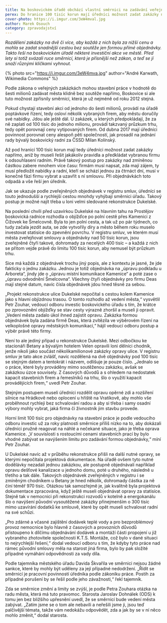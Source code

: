 ```yaml
---
title: Na boskovickém úřadě obchází vlastní směrnici na zadávání veřejných zakázek
perex: Do hranice 100 tisíc korun mají úředníci možnost zadat zakázky napřímo, aniž by museli řešit jakákoliv pravidla a předkládat vybranou firmu k odsouhlasení radním.
cover-photo: https://i.imgur.com/3eW4mval.jpg
author: Marek Osouch
category: zpravodajství
---
```


*Rozdělení zakázky na dvě či více, aby každá z nich byla za nižší cenu a mohla se zadat snadnější cestou bez soutěže jen formou přímé objednávky. Takto řeší na boskovickém úřadě některé investiční akce ve městě. Před lety si totiž svázali ruce směrnicí, která je přísnější než zákon, a teď se jí snaží různými kličkami vyhnout.*

{% photo src="https://i.imgur.com/3eW4mva.jpg" author="André Karwath, Wikimedia Commons" %}

Podle zákona o veřejných zakázkách mohou stavební práce v hodnotě do šesti milionů zadávat města klidně bez soutěže napřímo, Boskovice si ale tuto možnost zpřísnily směrnicí, která je už nejméně od roku 2012 stejná.

Pokud chystají stavební akci od jednoho do šesti milionů, provádí na úřadě poptávkové řízení, tedy osloví několik vybraných firem, aby městu doručily své nabídky. Jdou ale ještě dál. U zakázek, u kterých předpokládají, že za ně zaplatí od 100 tisíc do jednoho milionu, provádí takzvaný průzkum trhu, tedy opět porovnají ceny vytipovaných firem. Od dubna 2017 mají úředníci povinnost porovnat ceny alespoň pěti společností, jak prosadil na jednání rady bývalý boskovický radní za ČSSD Milan Kolínský.

Až pod hranicí 100 tisíc korun mají tedy úředníci možnost zadat zakázky napřímo, aniž by museli řešit jakákoliv pravidla a předkládat vybranou firmu k odsouhlasení radním. Právě takový postup pro zakázky nad zmíněnou částkou zabere mnohem více času: firmám musí napsat, zda mají zájem, ty musí předložit nabídky a radní, kteří se schází jednou za čtrnáct dní, musí v konečné fázi firmu vybrat a uzavřít s ní smlouvu. Při objednávkách toto odpadá a vše řeší jen úředník.

Jak se ukazuje podle zveřejněných objednávek v registru smluv, úředníci se touto jednodušší a rychlejší cestou mnohdy vyhýbají směrnici úřadu. Takový postup je možné najít třeba u loni velmi sledované rekonstrukce Dukelské.

Na poslední chvíli před uzavírkou Dukelské na hlavním tahu na Prostějov boskovická radnice rozhodla o objížďce po polní cestě přes Kamenici z Čížovek ke Šmelcovně. Byla to jen polní cesta, a tak už po pár týdnech, co tudy začala jezdit auta, se zde vytvořily díry a město během roku muselo investovat statisíce do zpevnění povrchu. V registru smluv, ve kterém musí města zveřejňovat smlouvy a objednávky nad 50 tisíc korun, jsou zveřejněné čtyři takové, dohromady za necelých 400 tisíc – a každá z nich se přitom vejde právě do limitu 100 tisíc korun, aby nemusel být průzkum trhu.

Sice má každá z objednávek trochu jiný popis, ale z kontextu je jasné, že jde fakticky o jednu zakázku. Jednou je totiž objednávka na „úpravu podkladu u Arboreta“, jindy jde o „úpravu místní komunikace Kamenice“ a poté zase o „úpravu odvodnění Šmelcovna“. Všechny čtyři objednávky pro firmu Deas mají stejné datum, navíc čísla objednávek jdou hned těsně za sebou.

„Projekt rekonstrukce ulice Dukelské nepočítal s cestou kolem Kamenice jako s hlavní objízdnou trasou. O tomto rozhodlo až vedení města,“ vysvětlil Petr Zouhar, vedoucí odboru investic boskovického úřadu s tím, že krátce po zprovoznění objížďky se stav cesty výrazně zhoršil a museli ji opravit. „Vedení města zadalo úkol ihned zajistit opravu. Zakázka formou objednávek byla zadána firmě Deas, která zvítězila ve výběrovém řízení na velkoplošné opravy městských komunikací,“ hájil vedoucí odboru postup a výběr právě této firmy.

Není to ale jediný případ u rekonstrukce Dukelské. Mezi odbočkou ke stacionáři Betany a bývalým hotelem Velen opravili loni dělníci chodník, jenže nikoli jako součást několikamilionové zakázky opravy ulice. V registru smluv je tato akce zvlášť, navíc rozdělená na dvě objednávky pod 100 tisíc se stejným datem a tentokrát i názvem, odlišuje je pouze číslo. „Jednalo se o práce, které byly prováděny mimo soutěženou zakázku, avšak se zakázkou úzce souvisely. Z časových důvodů a s ohledem na nedostatek kapacit stavebních firem a řemeslníků na trhu, šlo o využití kapacit provádějících firem,“ uvedl Petr Zouhar.

Stejným postupem museli úředníci rozdělit opravu opěrné zdi a rozšíření silnice na Hrádkově nebo oplocení u hřiště na Vratíkově, aby mohlo vše proběhnout rychleji bez schvalování radou a aby si třeba i samy osadní výbory mohly vybrat, jaká firma či živnostník jim stavbu provede.

Horní limit 100 tisíc pro objednávky na stavební práce je podle vedoucího odboru investic už za roky platnosti směrnice příliš nízko na to, aby dokázali úředníci pružně reagovat na náhlé a nečekané situace, jako je třeba oprava Kamenice. „V souvislosti s rostoucími cenami stavebních prací by bylo vhodné zabývat se navýšením limitu pro zadávání formou objednávky,“ míní Petr Zouhar.

U Dukelské navíc až v průběhu rekonstrukce přišli na další nutné opravy, se kterými nepočítala projektová dokumentace. Na úřadě ovšem tyto nutné dodělávky nezadali jednou zakázkou, ale postupně objednávali například opravu dešťové kanalizace u jednoho domu, poté u druhého, následně u třetího a tak dále. Takových objednávek zveřejněných v registru i se zmíněným chodníkem u Betany je hned několik, dohromady částka za ně činí téměř 970 tisíc. Otázkou tak samozřejmě je, jak kvalitně byla projektová dokumentace zpracována, když ještě museli objednávat opravy za statisíce. Stejně tak v nemocnici při rekonstrukci rozvodů v kotelně a energokanálu šlo o navýšení původní vysoutěžené zakázky přinejmenším o 300 tisíc mimo uzavírání dodatků ke smlouvě, které by opět museli schvalovat radní na své schůzi.

„Pro zdárné a včasné zajištění dodávek teplé vody a pro bezproblémový provoz nemocnice bylo hlavně z časových a provozních důvodů přistoupeno k dílčímu objednávání dodávek a montáží části propojení u již vybraného zhotovitele společnosti K.T.S. Montáže, což bylo v dané situaci to nejrychlejší řešení,“ dodal vedoucí odboru s tím, že kdyby tyto práce nad rámec původní smlouvy měla na starost jiná firma, bylo by pak složité případné vymáhání odpovědnosti za vady díla.

Podle tajemníka městského úřadu Davida Škvařila ve směrnici nejsou žádné sankce, které by mohly být uděleny za její případné nedodržení. „Řídit se směrnicí je pracovní povinností úředníka podle zákoníku práce. Postih za případné porušení by se řešil podle jeho závažnosti,“ řekl tajemník.

Zda se směrnice změní a limity se zvýší, je podle Petra Zouhara otázka na radu města, která má tuto pravomoc. Starosta Jaroslav Dohnálek (ODS) k tomu jen bez bližšího upřesnění uvedl, že se směrnicí bude vedení města zabývat. „Zatím jsme se o tom ale nebavili a neřešili jsme ji, jsou teď palčivější témata, takže vám nedokážu odpovědět, zda a jak by se v ní něco mohlo změnit,“ dodal starosta.